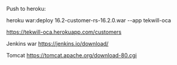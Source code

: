 Push to heroku:

heroku war:deploy 16.2-customer-rs-16.2.0.war --app tekwill-oca

https://tekwill-oca.herokuapp.com/customers

Jenkins war https://jenkins.io/download/

Tomcat https://tomcat.apache.org/download-80.cgi